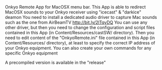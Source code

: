 Onkyo Remote App for MacOSX menu bar.
This App is able to redirect MacOSX sounds to your Onkyo receiver using "icecast" & "darkice" deamon
You need to install a dedicated audio driver to capture Mac sounds such as the one from AirBeamTV http://bit.ly/2lTqyDQ
You can use any other driver, but then you need to change the configuration and script files contained in this App (in Content/Resources/castSW/ directory).
Then you need to edit content of the "OnkyoRemote.ini" file contained in this App (in Content/Resources/ directory), at least to specify the correct IP address of your Onkyo equipment.
You can also create your own commands for any specific Onkyo equipment

A precompiled version is available in the "release"
